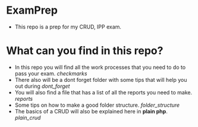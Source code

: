 # ExamPrep

- This repo is a prep for my CRUD, IPP exam.

# What can you find in this repo?

- In this repo you will find all the work processes that you need to do to pass your exam. *checkmarks*
- There also will be a dont forget folder with some tips that will help you out during     *dont_forget*
- You will also find a file that has a list of all the reports you need to make.           *reports* 
- Some tips on how to make a good folder structure.                                        *folder_structure*
- The basics of a CRUD will also be explained here in **plain php**.                       *plain_crud*